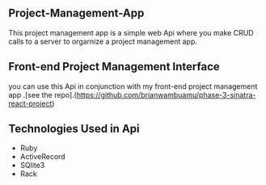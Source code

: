 ## Project-Management-App

This project management app is a simple web Api where you make CRUD calls to a server to orgarnize a project management app.

## Front-end Project Management Interface

you can use this Api in conjunction with my front-end project management app .[see the repo].(https://github.com/brianwambuamu/phase-3-sinatra-react-project)


## Technologies Used in Api

- Ruby
- ActiveRecord
- SQlite3
- Rack